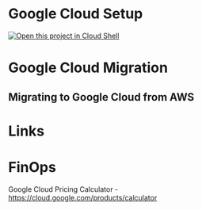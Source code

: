 # Google Cloud Setup

[![Open this project in Cloud Shell](http://gstatic.com/cloudssh/images/open-btn.png)](https://console.cloud.google.com/cloudshell/open?git_repo=https://github.com/cloud-quickstart/GoogleCloudDevelopment&page=editor&tutorial=README.md)

# Google Cloud Migration
## Migrating to Google Cloud from AWS




# Links


# FinOps
Google Cloud Pricing Calculator - https://cloud.google.com/products/calculator

